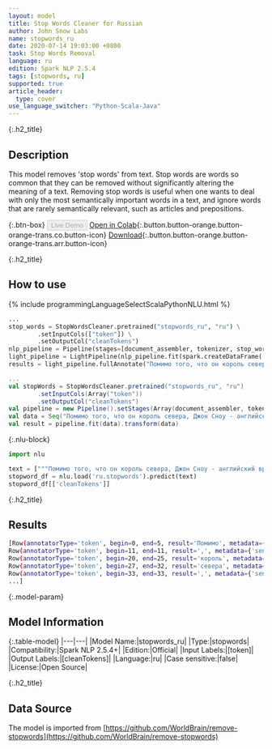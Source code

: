 ```yaml
---
layout: model
title: Stop Words Cleaner for Russian
author: John Snow Labs
name: stopwords_ru
date: 2020-07-14 19:03:00 +0800
task: Stop Words Removal
language: ru
edition: Spark NLP 2.5.4
tags: [stopwords, ru]
supported: true
article_header:
  type: cover
use_language_switcher: "Python-Scala-Java"
---
```


{:.h2_title}
## Description
This model removes 'stop words' from text. Stop words are words so common that they can be removed without significantly altering the meaning of a text. Removing stop words is useful when one wants to deal with only the most semantically important words in a text, and ignore words that are rarely semantically relevant, such as articles and prepositions.

{:.btn-box}
<button class="button button-orange" disabled>Live Demo</button>
[Open in Colab](https://colab.research.google.com/github/JohnSnowLabs/spark-nlp-workshop/blob/b2eb08610dd49d5b15077cc499a94b4ec1e8b861/jupyter/annotation/english/stop-words/StopWordsCleaner.ipynb){:.button.button-orange.button-orange-trans.co.button-icon}
[Download](https://s3.amazonaws.com/auxdata.johnsnowlabs.com/public/models/stopwords_ru_ru_2.5.4_2.4_1594742439248.zip){:.button.button-orange.button-orange-trans.arr.button-icon}

{:.h2_title}
## How to use

<div class="tabs-box" markdown="1">

{% include programmingLanguageSelectScalaPythonNLU.html %}

```python
...
stop_words = StopWordsCleaner.pretrained("stopwords_ru", "ru") \
        .setInputCols(["token"]) \
        .setOutputCol("cleanTokens")
nlp_pipeline = Pipeline(stages=[document_assembler, tokenizer, stop_words])
light_pipeline = LightPipeline(nlp_pipeline.fit(spark.createDataFrame([['']]).toDF("text")))
results = light_pipeline.fullAnnotate("Помимо того, что он король севера, Джон Сноу - английский врач и лидер в разработке анестезии и медицинской гигиены.")
```

```scala
...
val stopWords = StopWordsCleaner.pretrained("stopwords_ru", "ru")
        .setInputCols(Array("token"))
        .setOutputCol("cleanTokens")
val pipeline = new Pipeline().setStages(Array(document_assembler, tokenizer, stopWords))
val data = Seq("Помимо того, что он король севера, Джон Сноу - английский врач и лидер в разработке анестезии и медицинской гигиены.").toDF("text")
val result = pipeline.fit(data).transform(data)
```

{:.nlu-block}
```python
import nlu

text = ["""Помимо того, что он король севера, Джон Сноу - английский врач и лидер в разработке анестезии и медицинской гигиены."""]
stopword_df = nlu.load('ru.stopwords').predict(text)
stopword_df[['cleanTokens']]
```

</div>

{:.h2_title}
## Results

```bash
[Row(annotatorType='token', begin=0, end=5, result='Помимо', metadata={'sentence': '0'}),
Row(annotatorType='token', begin=11, end=11, result=',', metadata={'sentence': '0'}),
Row(annotatorType='token', begin=20, end=25, result='король', metadata={'sentence': '0'}),
Row(annotatorType='token', begin=27, end=32, result='севера', metadata={'sentence': '0'}),
Row(annotatorType='token', begin=33, end=33, result=',', metadata={'sentence': '0'}),
...]
```

{:.model-param}
## Model Information

{:.table-model}
|---|---|
|Model Name:|stopwords_ru|
|Type:|stopwords|
|Compatibility:|Spark NLP 2.5.4+|
|Edition:|Official|
|Input Labels:|[token]|
|Output Labels:|[cleanTokens]|
|Language:|ru|
|Case sensitive:|false|
|License:|Open Source|

{:.h2_title}
## Data Source
The model is imported from [https://github.com/WorldBrain/remove-stopwords](https://github.com/WorldBrain/remove-stopwords)